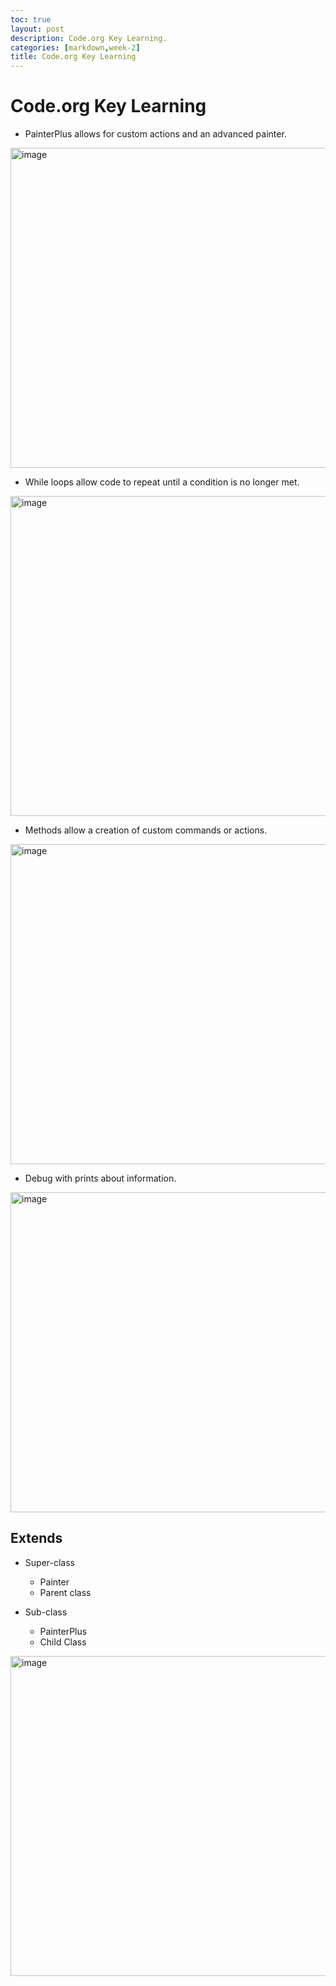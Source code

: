```yaml
---
toc: true
layout: post
description: Code.org Key Learning.
categories: [markdown,week-2]
title: Code.org Key Learning
---
```


# Code.org Key Learning

- PainterPlus allows for custom actions and an advanced painter.

<img width="512" alt="image" src="https://user-images.githubusercontent.com/101087311/188566497-def9634d-d344-4d60-ba00-4a1230d35f68.png">


- While loops allow code to repeat until a condition is no longer met.

<img width="512" alt="image" src="https://user-images.githubusercontent.com/101087311/188566719-07cbeab7-0400-4403-a9fa-9b74c38dd302.png">


- Methods allow a creation of custom commands or actions.

<img width="512" alt="image" src="https://user-images.githubusercontent.com/101087311/188567460-4a068550-bedb-46b6-a3ac-13983f715451.png">



- Debug with prints about information.

<img width="512" alt="image" src="https://user-images.githubusercontent.com/101087311/188567260-08fc1923-8b2c-4c5a-8284-f68d1013045b.png">

## Extends

- Super-class
    - Painter
    - Parent class

- Sub-class
    - PainterPlus
    - Child Class


<img width="512" alt="image" src="https://user-images.githubusercontent.com/101087311/188567089-f01f208e-e15d-4d0e-965b-757ab63e3811.png">
